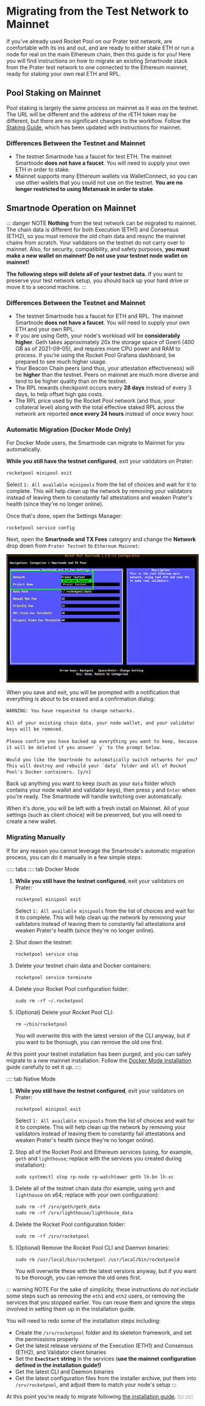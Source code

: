 # Migrating from the Test Network to Mainnet

If you've already used Rocket Pool on our Prater test network, are comfortable with its ins and out, and are ready to either stake ETH or run a node for real on the main Ethereum chain, then this guide is for you!
Here you will find instructions on how to migrate an existing Smartnode stack from the Prater test network to one connected to the Ethereum mainnet, ready for staking your own real ETH and RPL.


## Pool Staking on Mainnet

Pool staking is largely the same process on mainnet as it was on the testnet.
The URL will be different and the address of the rETH token may be different, but there are no significant changes to the workflow.
Follow the [Staking Guide](../staking/staking.md), which has been updated with instructions for mainnet.


### Differences Between the Testnet and Mainnet

- The testnet Smartnode has a faucet for test ETH. The mainnet Smartnode **does not have a faucet**. You will need to supply your own ETH in order to stake.
- Mainnet supports many Ethereum wallets via WalletConnect, so you can use other wallets that you could not use on the testnet. **You are no longer restricted to using Metamask in order to stake**.


## Smartnode Operation on Mainnet

::: danger NOTE
**Nothing** from the test network can be migrated to mainnet.
The chain data is different for both Execution (ETH1) and Consensus (ETH2), so you must remove the old chain data and resync the mainnet chains from scratch.
Your validators on the testnet do not carry over to mainnet.
Also, for security, compatibility, and safety purposes, **you must make a new wallet on mainnet!**
**Do not use your testnet node wallet on mainnet!**

**The following steps will delete all of your testnet data.**
If you want to preserve your test network setup, you should back up your hard drive or move it to a second machine.
:::


### Differences Between the Testnet and Mainnet

- The testnet Smartnode has a faucet for ETH and RPL. The mainnet Smartnode **does not have a faucet**. You will need to supply your own ETH and your own RPL.
- If you are using Geth, your node's workload will be **considerabily higher**. Geth takes approximately 20x the storage space of Goerli (400 GB as of 2021-09-05), and requires more CPU power and RAM to process. If you're using the Rocket Pool Grafana dashboard, be prepared to see much higher usage.
- Your Beacon Chain peers (and thus, your attestation effectiveness) will be **higher** than the testnet. Peers on mainnet are much more diverse and tend to be higher quality than on the testnet.
- The RPL rewards checkpoint occurs every **28 days** instead of every 3 days, to help offset high gas costs.
- The RPL price used by the Rocket Pool network (and thus, your collateral level) along with the total effective staked RPL across the network are reported **once every 24 hours** instead of once every hour.


### Automatic Migration (Docker Mode Only)

For Docker Mode users, the Smartnode can migrate to Mainnet for you automatically.

**While you still have the testnet configured**, exit your validators on Prater:
```
rocketpool minipool exit
```

Select `1: All available minipools` from the list of choices and wait for it to complete.
This will help clean up the network by removing your validators instead of leaving them to constantly fail attestations and weaken Prater's health (since they're no longer online).

Once that's done, open the Settings Manager:

```
rocketpool service config
```

Next, open the **Smartnode and TX Fees** category and change the **Network** drop down from `Prater Testnet` to `Ethereum Mainnet`:

<center>

![](./images/tui-change-network.png)

</center>

When you save and exit, you will be prompted with a notification that everything is about to be erased and a confirmation dialog:

```
WARNING: You have requested to change networks.

All of your existing chain data, your node wallet, and your validator keys will be removed.

Please confirm you have backed up everything you want to keep, because it will be deleted if you answer `y` to the prompt below.

Would you like the Smartnode to automatically switch networks for you? This will destroy and rebuild your `data` folder and all of Rocket Pool's Docker containers. [y/n]
```

Back up anything you want to keep (such as your `data` folder which contains your node wallet and validator keys), then press `y` and `Enter` when you're ready.
The Smartnode will handle switching over automatically.

When it's done, you will be left with a fresh install on Mainnet.
All of your settings (such as client choice) will be preserved, but you will need to create a new wallet.

### Migrating Manually

If for any reason you cannot leverage the Smartnode's automatic migration process, you can do it manually in a few simple steps:

::::: tabs
:::: tab Docker Mode
1. **While you still have the testnet configured**, exit your validators on Prater:
    ```
    rocketpool minipool exit
    ```

    Select `1: All available minipools` from the list of choices and wait for it to complete.
    This will help clean up the network by removing your validators instead of leaving them to constantly fail attestations and weaken Prater's health (since they're no longer online).

2. Shut down the testnet:
    ```
    rocketpool service stop
    ```

3. Delete your testnet chain data and Docker containers:
   ```
   rocketpool service terminate
   ```

4. Delete your Rocket Pool configuration folder:
   ```
   sudo rm -rf ~/.rocketpool
   ```

5. (Optional) Delete your Rocket Pool CLI:
   ```
   rm ~/bin/rocketpool
   ```
   You will overwrite this with the latest version of the CLI anyway, but if you want to be thorough, you can remove the old one first.

At this point your testnet installation has been purged, and you can safely migrate to a new mainnet installation.
Follow the [Docker Mode installation](docker.md) guide carefully to set it up.
::::

:::: tab Native Mode
1. **While you still have the testnet configured**, exit your validators on Prater:
    ```
    rocketpool minipool exit
    ```

    Select `1: All available minipools` from the list of choices and wait for it to complete.
    This will help clean up the network by removing your validators instead of leaving them to constantly fail attestations and weaken Prater's health (since they're no longer online).

2. Stop all of the Rocket Pool and Ethereum services (using, for example, `geth` and `lighthouse`; replace with the services you created during installation):
   ```
   sudo systemctl stop rp-node rp-watchtower geth lh-bn lh-vc
   ```

3. Delete all of the testnet chain data (for example, using `geth` and `lighthouse` on x64; replace with your own configuration):
   ```
   sudo rm -rf /srv/geth/geth_data
   sudo rm -rf /srv/lighthouse/lighthouse_data
   ```

4. Delete the Rocket Pool configuration folder:
   ```
   sudo rm -rf /srv/rocketpool
   ```

5. (Optional) Remove the Rocket Pool CLI and Daemon binaries:
   ```
   sudo rm /usr/local/bin/rocketpool /usr/local/bin/rocketpoold
   ```
   You will overwrite these with the latest versions anyway, but if you want to be thorough, you can remove the old ones first.

::: warning NOTE
For the sake of simplicity, these instructions *do not include* some steps such as removing the `eth1` and `eth2` users, or removing the services that you stopped earlier.
You can reuse them and ignore the steps involved in setting them up in the installation guide.

You will need to redo some of the installation steps including:
- Create the `/srv/rocketpool` folder and its skeleton framework, and set the permissions properly
- Get the latest release versions of the Execution (ETH1) and Consensus (ETH2), and Validator client binaries
- Set the **`ExecStart` string** in the services (**use the mainnet configuration defined in the installation guide!)**
- Get the latest CLI and Daemon binaries
- Get the latest configuration files from the installer archive, put them into `/srv/rocketpool`, and adjust them to match your node's setup
:::

At this point you're ready to migrate following [the installation guide](./native.md).
::::
:::::

